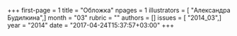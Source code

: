 +++
first-page = 1
title = "Обложка"
npages = 1
illustrators = [ "Александра Будилкина",]
month = "03"
rubric = ""
authors = []
issues = [ "2014_03",]
year = "2014"
date = "2017-04-24T15:37:57+03:00"
+++
